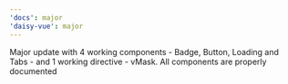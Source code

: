 ```yaml
---
'docs': major
'daisy-vue': major
---
```


Major update with 4 working components - Badge, Button, Loading and Tabs - and 1 working directive - vMask. All components are properly documented
